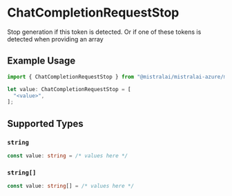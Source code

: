# ChatCompletionRequestStop

Stop generation if this token is detected. Or if one of these tokens is detected when providing an array

## Example Usage

```typescript
import { ChatCompletionRequestStop } from "@mistralai/mistralai-azure/models/components";

let value: ChatCompletionRequestStop = [
  "<value>",
];
```

## Supported Types

### `string`

```typescript
const value: string = /* values here */
```

### `string[]`

```typescript
const value: string[] = /* values here */
```

